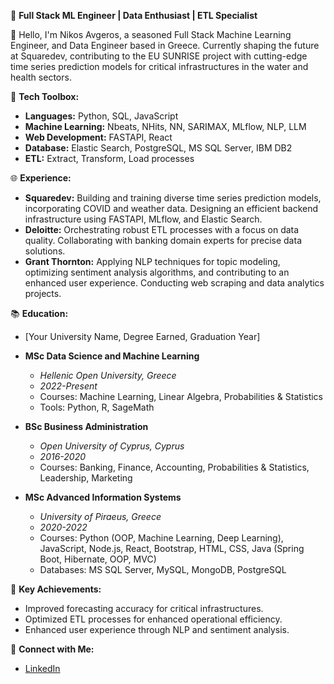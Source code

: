 🚀 **Full Stack ML Engineer | Data Enthusiast | ETL Specialist**

👋 Hello, I'm Nikos Avgeros, a seasoned Full Stack Machine Learning Engineer, and Data Engineer based in Greece. Currently shaping the future at Squaredev, contributing to the EU SUNRISE project with cutting-edge time series prediction models for critical infrastructures in the water and health sectors.

🔧 **Tech Toolbox:**
   - **Languages:** Python, SQL, JavaScript
   - **Machine Learning:** Nbeats, NHits, NN, SARIMAX, MLflow, NLP, LLM
   - **Web Development:** FASTAPI, React
   - **Database:** Elastic Search, PostgreSQL, MS SQL Server, IBM DB2
   - **ETL:** Extract, Transform, Load processes

🌐 **Experience:**
   - **Squaredev:** Building and training diverse time series prediction models, incorporating COVID and weather data. Designing an efficient backend infrastructure using FASTAPI, MLflow, and Elastic Search.
   - **Deloitte:** Orchestrating robust ETL processes with a focus on data quality. Collaborating with banking domain experts for precise data solutions.
   - **Grant Thornton:** Applying NLP techniques for topic modeling, optimizing sentiment analysis algorithms, and contributing to an enhanced user experience. Conducting web scraping and data analytics projects.

📚 **Education:**
   - [Your University Name, Degree Earned, Graduation Year]
   - **MSc Data Science and Machine Learning**
     - *Hellenic Open University, Greece*
     - *2022-Present*
     - Courses: Machine Learning, Linear Algebra, Probabilities & Statistics
     - Tools: Python, R, SageMath

   - **BSc Business Administration**  
     - *Open University of Cyprus, Cyprus*  
     - *2016-2020*
     - Courses: Banking, Finance, Accounting, Probabilities & Statistics, Leadership, Marketing

   - **MSc Advanced Information Systems**  
     - *University of Piraeus, Greece*  
     - *2020-2022*  
     - Courses: Python (OOP, Machine Learning, Deep Learning), JavaScript, Node.js, React, Bootstrap, HTML, CSS, Java (Spring Boot, Hibernate, OOP, MVC)  
     - Databases: MS SQL Server, MySQL, MongoDB, PostgreSQL

🌟 **Key Achievements:**
   - Improved forecasting accuracy for critical infrastructures.
   - Optimized ETL processes for enhanced operational efficiency.
   - Enhanced user experience through NLP and sentiment analysis.

🔗 **Connect with Me:**
   - [LinkedIn](https://www.linkedin.com/in/nikos-avgeros/)
